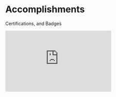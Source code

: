 # Accomplishments
Certifications, and Badges
<iframe src="https://api.badgr.io/public/assertions/XTCJLgRRSWe_G2z8sxeTqQ?embedVersion=1&embedWidth=330&embedHeight=191&identity__email=jjharper141986%40gmail.com" title="Badge: CompTIA Pentest+ Cert Prep Automation Ready" style="width: 330px; height: 191px; border: 0px;"></iframe>
